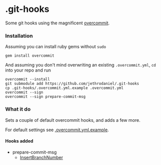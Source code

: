 # .git-hooks

Some git hooks using the magnificent [overcommit](https://github.com/sds/overcommit).

### Installation

Assuming you can install ruby gems without `sudo`

```
gem install overcommit
```

And assuming you don't mind overwriting an existing `.overcommit.yml`,
`cd` into your repo and run

```
overcommit --install
git submodule add https://github.com/jethrodaniel/.git-hooks
cp .git-hooks/.overcommit.yml.example .overcommit.yml
overcommit --sign
overcommit --sign prepare-commit-msg
```

### What it do

Sets a couple of default overcommit hooks, and adds a few more.

For default settings see [.overcommit.yml.example](.overcommit.yml.example).

#### Hooks added

- prepare-commit-msg
  - [InsertBranchNumber](prepare_commit_msg/insert_branch_number.rb)
